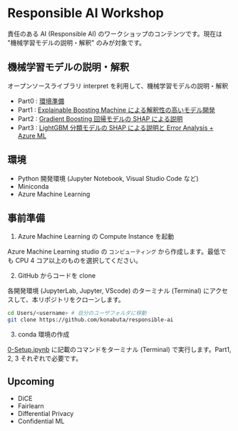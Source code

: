 # Responsible AI Workshop

責任のある AI (Responsible AI) のワークショップのコンテンツです。現在は "機械学習モデルの説明・解釈" のみが対象です。

## 機械学習モデルの説明・解釈

オープンソースライブラリ interpret を利用して、機械学習モデルの説明・解釈

- Part0 : [環境準備](notebook/0-Setup.ipynb)
- Part1 : [Explainable Boosting Machine による解釈性の高いモデル開発](notebook/1-EBM-glassbox.ipynb)
- Part2 : [Gradient Boosting 回帰モデルの SHAP による説明](notebook/2-interpretml-regression.ipynb)
- Part3 : [LightGBM 分類モデルの SHAP による説明と Error Analysis + Azure ML](notebook/3-interpretml-erroranalysis-azureml-exp.ipynb)

## 環境

- Python 開発環境 (Jupyter Notebook, Visual Studio Code など)
- Miniconda
- Azure Machine Learning

## 事前準備

1. Azure Machine Learning の Compute Instance を起動

Azure Machine Learning studio の `コンピューティング` から作成します。最低でも CPU 4 コア以上のものを選択してください。

2. GitHub からコードを clone

各開発環境 (JupyterLab, Jupyter, VScode) のターミナル (Terminal) にアクセスして、本リポジトリをクローンします。

```bash
cd Users/<username> # 自分のユーザフォルダに移動
git clone https://github.com/konabuta/responsible-ai
```

3. conda 環境の作成

[0-Setup.ipynb](notebook/0-Setup.ipynb) に記載のコマンドをターミナル (Terminal) で実行します。Part1, 2, 3 それぞれで必要です。

## Upcoming

- DiCE
- Fairlearn
- Differential Privacy
- Confidential ML